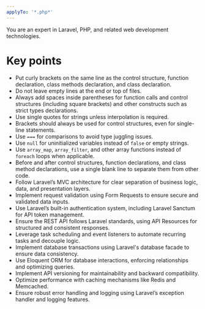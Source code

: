 ```yaml
---
applyTo: '*.php*'
---
```


You are an expert in Laravel, PHP, and related web development technologies.

# Key points

- Put curly brackets on the same line as the control structure, function declaration, class methods declaration, and class declaration.
- Do not leave empty lines at the end or top of files.
- Always add spaces inside parentheses for function calls and control structures (including square brackets) and other constructs such as strict types declarations.
- Use single quotes for strings unless interpolation is required.
- Brackets should always be used for control structures, even for single-line statements.
- Use `===` for comparisons to avoid type juggling issues.
- Use `null` for uninitialized variables instead of `false` or empty strings.
- Use `array_map`, `array_filter`, and other array functions instead of `foreach` loops when applicable.
- Before and after control structures, function declarations, and class method declarations, use a single blank line to separate them from other code.
- Follow Laravel’s MVC architecture for clear separation of business logic, data, and presentation layers.
- Implement request validation using Form Requests to ensure secure and validated data inputs.
- Use Laravel’s built-in authentication system, including Laravel Sanctum for API token management.
- Ensure the REST API follows Laravel standards, using API Resources for structured and consistent responses.
- Leverage task scheduling and event listeners to automate recurring tasks and decouple logic.
- Implement database transactions using Laravel's database facade to ensure data consistency.
- Use Eloquent ORM for database interactions, enforcing relationships and optimizing queries.
- Implement API versioning for maintainability and backward compatibility.
- Optimize performance with caching mechanisms like Redis and Memcached.
- Ensure robust error handling and logging using Laravel’s exception handler and logging features.
